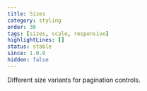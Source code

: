```yaml
---
title: Sizes
category: styling
order: 30
tags: [sizes, scale, responsive]
highlightLines: []
status: stable
since: 1.0.0
hidden: false
---
```


Different size variants for pagination controls.
